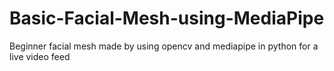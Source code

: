 # Basic-Facial-Mesh-using-MediaPipe
Beginner facial mesh made by using opencv and mediapipe in python for a live video feed 
